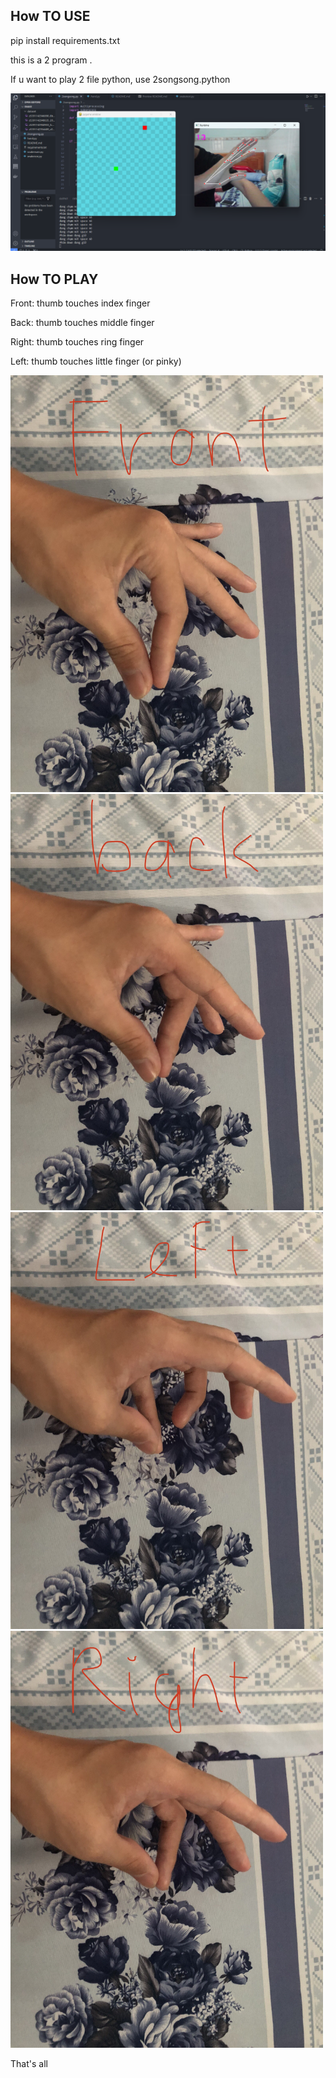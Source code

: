 <h2> How TO USE</h2>

pip install requirements.txt

this is a 2 program . 

If u want to play 2 file python, use 2songsong.python

![Alternative Text](dataset\2songpic.png)

<h2> How TO PLAY</h2>

Front: thumb touches index finger

Back: thumb touches middle finger

Right: thumb touches ring finger

Left: thumb touches little finger (or pinky)

<img src="dataset\z5391142950933_fc5cea44802aa665386c6ed887db567c.jpg" alt="Alternative Text" width="500">
<img src="dataset/z5391142954489_c08f1ebb908db9161be63de1bd57a9dd.jpg" alt="Alternative Text" width="500">

<img src="dataset/z5391142946890_8bcebe909f43a0b87d9e2bdc3555abfb.jpg" alt="Alternative Text" width="500">
<img src="dataset\z5391142948635_20c8482b386da2c0a758353f9336d31e.jpg" alt="Alternative Text" width="500">

That's all